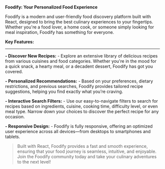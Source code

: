 **Foodify: Your Personalized Food Experience**

Foodify is a modern and user-friendly food discovery platform built with React, designed to bring the best culinary experiences to your fingertips. Whether you're a food lover, a home cook, or someone simply looking for meal inspiration, Foodify has something for everyone.

**Key Features:**

***

 **- Discover New Recipes:** 
	 - Explore an extensive library of delicious recipes from various cuisines and food categories. Whether you're in the mood for a quick snack, a hearty meal, or a decadent dessert, Foodify has got you covered.

 **- Personalized Recommendations:** 
	 - Based on your preferences, dietary restrictions, and previous searches, Foodify provides tailored recipe suggestions, helping you find exactly what you’re craving.

 **- Interactive Search Filters:** 
	 - Use our easy-to-navigate filters to search for recipes based on ingredients, cuisine, cooking time, difficulty level, or even meal type. Narrow down your choices to discover the perfect recipe for any occasion.

 **- Responsive Design:** 
	 - Foodify is fully responsive, offering an optimized user experience across all devices—from desktops to smartphones and tablets.


>Built with React, Foodify provides a fast and smooth experience, ensuring that your food journey is seamless, intuitive, and enjoyable. Join the Foodify community today and take your culinary adventures to the next level!
